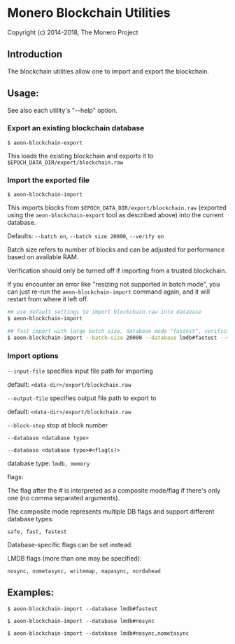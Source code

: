 # Monero Blockchain Utilities

Copyright (c) 2014-2018, The Monero Project

## Introduction

The blockchain utilities allow one to import and export the blockchain.

## Usage:

See also each utility's "--help" option.

### Export an existing blockchain database

`$ aeon-blockchain-export`

This loads the existing blockchain and exports it to `$EPOCH_DATA_DIR/export/blockchain.raw`

### Import the exported file

`$ aeon-blockchain-import`

This imports blocks from `$EPOCH_DATA_DIR/export/blockchain.raw` (exported using the
`aeon-blockchain-export` tool as described above) into the current database.

Defaults: `--batch on`, `--batch size 20000`, `--verify on`

Batch size refers to number of blocks and can be adjusted for performance based on available RAM.

Verification should only be turned off if importing from a trusted blockchain.

If you encounter an error like "resizing not supported in batch mode", you can just re-run
the `aeon-blockchain-import` command again, and it will restart from where it left off.

```bash
## use default settings to import blockchain.raw into database
$ aeon-blockchain-import

## fast import with large batch size, database mode "fastest", verification off
$ aeon-blockchain-import --batch-size 20000 --database lmdb#fastest --verify off

```

### Import options

`--input-file`
specifies input file path for importing

default: `<data-dir>/export/blockchain.raw`

`--output-file`
specifies output file path to export to

default: `<data-dir>/export/blockchain.raw`

`--block-stop`
stop at block number

`--database <database type>`

`--database <database type>#<flag(s)>`

database type: `lmdb, memory`

flags:

The flag after the # is interpreted as a composite mode/flag if there's only
one (no comma separated arguments).

The composite mode represents multiple DB flags and support different database types:

`safe, fast, fastest`

Database-specific flags can be set instead.

LMDB flags (more than one may be specified):

`nosync, nometasync, writemap, mapasync, nordahead`

## Examples:

```
$ aeon-blockchain-import --database lmdb#fastest

$ aeon-blockchain-import --database lmdb#nosync

$ aeon-blockchain-import --database lmdb#nosync,nometasync
```
